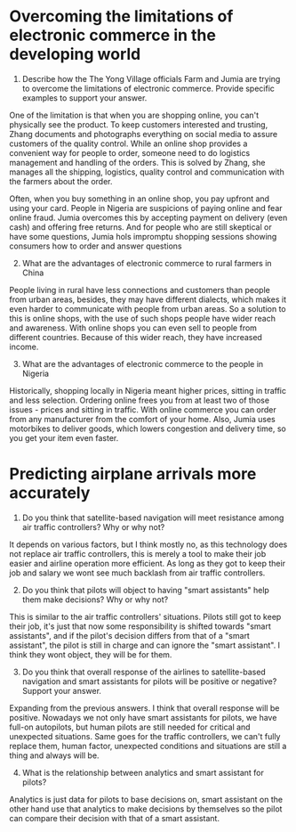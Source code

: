 # Overcoming the limitations of electronic commerce in the developing world

1. Describe how the The Yong Village officials Farm and Jumia are trying to overcome the limitations of electronic commerce. Provide specific examples to support your answer.

One of the limitation is that when you are shopping online, you can't physically see the product. To keep customers interested and trusting, Zhang documents and photographs everything on social media to assure customers of the quality control.
While an online shop provides a convenient way for people to order, someone need to do logistics management and handling of the orders. This is solved by Zhang, she manages all the shipping, logistics, quality control and communication with the farmers about the order.

Often, when you buy something in an online shop, you pay upfront and using your card. People in Nigeria are suspicions of paying online and fear online fraud. Jumia overcomes this by accepting payment on delivery (even cash) and offering free returns. And for people who are still skeptical or have some questions, Jumia hols impromptu shopping sessions showing consumers how to order and answer questions

2. What are the advantages of electronic commerce to rural farmers in China

People living in rural have less connections and customers than people from urban areas, besides, they may have different dialects, which makes it even harder to communicate with people from urban areas. So a solution to this is online shops, with the use of such shops people have wider reach and awareness. With online shops you can even sell to people from different countries. Because of this wider reach, they have increased income.

3. What are the advantages of electronic commerce to the people in Nigeria

Historically, shopping locally in Nigeria meant higher prices, sitting in traffic and less selection. Ordering online frees you from at least two of those issues - prices and sitting in traffic. With online commerce you can order from any manufacturer from the comfort of your home. Also, Jumia uses motorbikes to deliver goods, which lowers congestion and delivery time, so you get your item even faster.



# Predicting airplane arrivals more accurately

1. Do you think that satellite-based navigation will meet resistance among air traffic controllers? Why or why not?

It depends on various factors, but I think mostly no, as this technology does not replace air traffic controllers, this is merely a tool to make their job easier and airline operation more efficient. As long as they got to keep their job and salary we wont see much backlash from air traffic controllers.

2. Do you think that pilots will object to having "smart assistants" help them make decisions? Why or why not?

This is similar to the air traffic controllers' situations. Pilots still got to keep their job, it's just that now some responsibility is shifted towards "smart assistants", and if the pilot's decision differs from that of a "smart assistant", the pilot is still in charge and can ignore the "smart assistant". I think they wont object, they will be for them.

3. Do you think that overall response of the airlines to satellite-based navigation and smart assistants for pilots will be positive or negative? Support your answer.

Expanding from the previous answers. I think that overall response will be positive. Nowadays we not only have smart assistants for pilots, we have full-on autopilots, but human pilots are still needed for critical and unexpected situations. Same goes for the traffic controllers, we can't fully replace them, human factor, unexpected conditions and situations are still a thing and always will be.

4. What is the relationship between analytics and smart assistant for pilots?

Analytics is just data for pilots to base decisions on, smart assistant on the other hand use that analytics to make decisions by themselves so the pilot can compare their decision with that of a smart assistant.